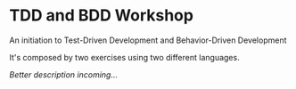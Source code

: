 # TDD and BDD Workshop

An initiation to Test-Driven Development and Behavior-Driven Development

It's composed by two exercises using two different languages.

*Better description incoming...*
